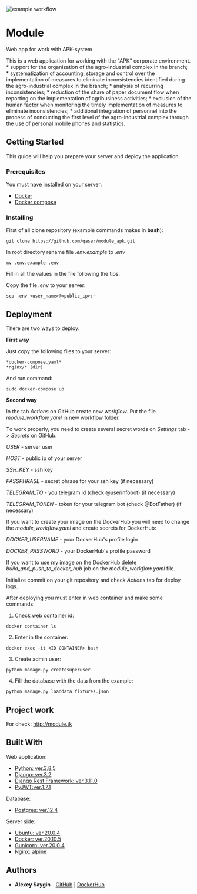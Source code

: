 ![example workflow](https://github.com/qaser/module_apk/actions/workflows/module_workflow.yaml/badge.svg)

# Module

Web app for work with APK-system

This is a web application for working with the "APK" corporate environment.
    * support for the organization of the agro-industrial complex in the branch;
    * systematization of accounting, storage and control over the implementation of measures to eliminate inconsistencies identified during the agro-industrial complex in the branch;
    * analysis of recurring inconsistencies;
    * reduction of the share of paper document flow when reporting on the implementation of agribusiness activities;
    * exclusion of the human factor when monitoring the timely implementation of measures to eliminate inconsistencies;
    * additional integration of personnel into the process of conducting the first level of the agro-industrial complex through the use of personal mobile phones and statistics.

## Getting Started

This guide will help you prepare your server and deploy the application.

### Prerequisites

You must have installed on your server:
* [Docker](https://www.docker.com/get-started)
* [Docker compose](https://github.com/docker/compose)

### Installing

First of all clone repository (example commands makes in __bash__):
```
git clone https://github.com/qaser/module_apk.git
```
In root directory rename file *.env.example* to *.env*
```
mv .env.example .env
```

Fill in all the values in the file following the tips.

Сopy the file *.env* to your server:
```
scp .env <user_name>@<public_ip>:~
```

## Deployment

There are two ways to deploy:

__First way__

Just copy the following files to your server:

    *docker-compose.yaml*
    *nginx/* (dir)

And run command:

```
sudo docker-compose up
```

__Second way__

In the tab *Actions* on GitHub create new *workflow*.
Put the file *module_workflow.yaml* in new workflow folder.

Тo work properly, you need to create several secret words 
on *Settings* tab -> *Secrets* on GitHub.

*USER* - server user

*HOST* - public ip of your server

*SSH_KEY* - ssh key

*PASSPHRASE* - secret phrase for your ssh key (if necessary) 

*TELEGRAM_TO* - you telegram id (check @userinfobot) (if necessary)

*TELEGRAM_TOKEN* - token for your telegram bot (check @BotFather) (if necessary)

If you want to create your image on the DockerHub you will need to change the *module_workflow.yaml* and create secrets for DockerHub:

*DOCKER_USERNAME* - your DockerHub's profile login

*DOCKER_PASSWORD* - your DockerHub's profile password

If you want to use my image on the DockerHub delete 
*build_and_push_to_docker_hub* job on the *module_workflow.yaml* file.

Initialize commit on your git repository and check *Actions* tab for deploy logs.

After deploying you must enter in web container and make some commands:
1. Check web container id:
```
docker container ls
```
2. Enter in the container:
```
docker exec -it <ID CONTAINER> bash
```
3. Create admin user:
```
python manage.py createsuperuser
```
4. Fill the database with the data from the example:

```
python manage.py loaddata fixtures.json
```

## Project work

For check:
http://module.tk

## Built With

Web application:

* [Python: ver.3.8.5](https://www.python.org/)
* [Django: ver.3.2](https://www.djangoproject.com/)
* [Django Rest Framework: ver.3.11.0](https://www.django-rest-framework.org/)
* [PyJWT:ver.1.7.1](https://pypi.org/project/PyJWT/)

Database:

* [Postgres: ver.12.4](https://www.postgresql.org/)

Server side:

* [Ubuntu: ver.20.0.4](https://ubuntu.com/)
* [Docker: ver.20.10.5](https://www.docker.com/)
* [Gunicorn: ver.20.0.4](https://gunicorn.org/)
* [Nginx: alpine](https://www.nginx.org/)

## Authors

* **Alexey Saygin** - [GitHub](https://github.com/qaser) | [DockerHub](https://hub.docker.com/r/dangerexit/)


